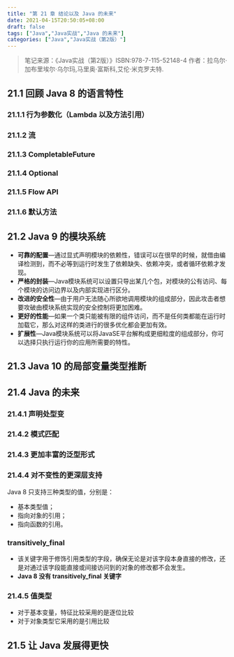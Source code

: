 ```yaml
---
title: "第 21 章 结论以及 Java 的未来"
date: 2021-04-15T20:50:05+08:00
draft: false
tags: ["Java","Java实战","Java 的未来"]
categories: ["Java","Java实战（第2版）"]
---
```


> 笔记来源：《Java实战（第2版）》ISBN:978-7-115-52148-4 作者：拉乌尔·加布里埃尔·乌尔玛,马里奥·富斯科,艾伦·米克罗夫特. 

## 21.1 回顾 Java 8 的语言特性

### 21.1.1 行为参数化（Lambda 以及方法引用）

### 21.1.2 流

### 21.1.3 CompletableFuture

### 21.1.4 Optional

### 21.1.5 Flow API

### 21.1.6 默认方法

## 21.2 Java 9 的模块系统

- **可靠的配置**—通过显式声明模块的依赖性，错误可以在很早的时候，就借由编译检测到，而不必等到运行时发生了依赖缺失、依赖冲突，或者循环依赖才发现。
- **严格的封装**—Java模块系统可以设置只导出某几个包，对模块的公有访问、每个模块的访问边界以及内部实现进行区分。
- **改进的安全性**—由于用户无法随心所欲地调用模块的组成部分，因此攻击者想要攻破由模块系统实现的安全控制将更加困难。
- **更好的性能**—如果一个类只能被有限的组件访问，而不是任何类都能在运行时加载它，那么对这样的类进行的很多优化都会更加有效。
- **扩展性**—Java模块系统可以将JavaSE平台解构成更细粒度的组成部分，你可以选择只执行运行你的应用所需要的特性。

## 21.3 Java 10 的局部变量类型推断

## 21.4 Java 的未来

### 21.4.1 声明处型变

### 21.4.2 模式匹配

### 21.4.3 更加丰富的泛型形式

### 21.4.4 对不变性的更深层支持

Java 8 只支持三种类型的值，分别是：

- 基本类型值；
- 指向对象的引用；
- 指向函数的引用。

### transitively_final

- 该关键字用于修饰引用类型的字段，确保无论是对该字段本身直接的修改，还是对通过该字段能直接或间接访问到的对象的修改都不会发生。
- **Java 8 没有 transitively_final 关键字**

### 21.4.5 值类型

- 对于基本变量，特征比较采用的是逐位比较
- 对于对象类型它采用的是引用比较

## 21.5 让 Java 发展得更快